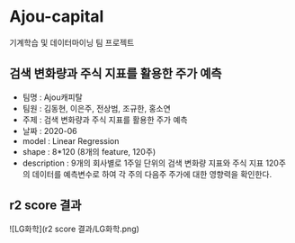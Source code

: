 # Ajou-capital
기계학습 및 데이터마이닝 팀 프로젝트


## 검색 변화량과 주식 지표를 활용한 주가 예측

* 팀명 : Ajou캐피탈
* 팀원 : 김동현, 이은주, 전상범, 조규한, 홍소연
* 주제 : 검색 변화량과 주식 지표를 활용한 주가 예측
* 날짜 : 2020-06
* model : Linear Regression
* shape : 8*120 (8개의 feature, 120주)
* description : 9개의 회사별로 1주일 단위의 검색 변화량 지표와 주식 지표 120주의 데이터를 예측변수로 하여 각 주의 다음주 주가에 대한 영향력을 확인한다.


## r2 score 결과
![LG화학](r2 score 결과/LG화학.png)
